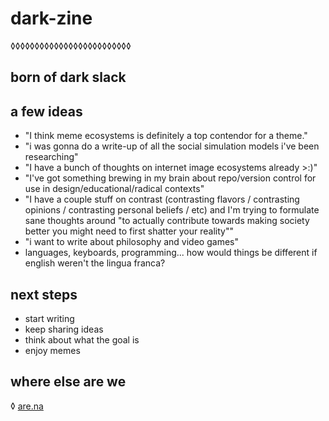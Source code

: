 # dark-zine
◊◊◊◊◊◊◊◊◊◊◊◊◊◊◊◊◊◊◊◊◊◊◊◊◊

## born of dark slack

## a few ideas

- "I think meme ecosystems is definitely a top contendor for a theme."
- "i was gonna do a write-up of all the social simulation models i've been researching"
- "I have a bunch of thoughts on internet image ecosystems already >:)"
- "I've got something brewing in my brain about repo/version control for use in design/educational/radical contexts"
- "I have a couple stuff on contrast (contrasting flavors / contrasting opinions / contrasting personal beliefs / etc) and I'm trying to formulate sane thoughts around "to actually contribute towards making society better you might need to first shatter your reality""
- "i want to write about philosophy and video games"
- languages, keyboards, programming... how would things be different if english weren't the lingua franca?

## next steps

- start writing
- keep sharing ideas
- think about what the goal is
- enjoy memes

## where else are we

◊ [are.na](https://www.are.na/m-s-1468015743/dark-arena-1468015785)
